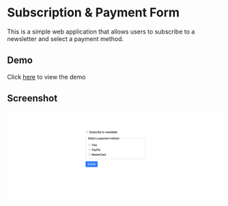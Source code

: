 # Subscription & Payment Form

This is a simple web application that allows users to subscribe to a newsletter and select a payment method.

## Demo

Click [here](https://skylaryhu.github.io/js-checkbox/) to view the demo

## Screenshot
![Subscription & Payment Form App Screenshot](Screenshots/screenshot.png)